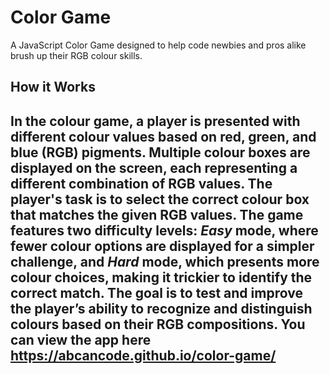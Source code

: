 # Color Game
A JavaScript Color Game designed to help code newbies and pros alike brush up their RGB colour skills. 

## How it Works
In the colour game, a player is presented with different colour values based on red, green, and blue (RGB) pigments. Multiple colour boxes are displayed on the screen, each representing a different combination of RGB values. The player's task is to select the correct colour box that matches the given RGB values. The game features two difficulty levels: *Easy* mode, where fewer colour options are displayed for a simpler challenge, and *Hard* mode, which presents more colour choices, making it trickier to identify the correct match. The goal is to test and improve the player’s ability to recognize and distinguish colours based on their RGB compositions.
You can view the app here https://abcancode.github.io/color-game/
---
